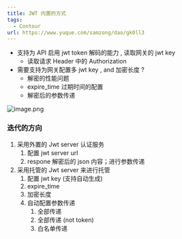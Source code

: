 ```yaml
---
title: JWT 内置的方式
tags: 
  - Contour
url: https://www.yuque.com/samzong/dao/gk0ll3
---
```


- 支持为 API 启用 jwt token 解码的能力 ,  读取网关的 jwt key
  - 读取请求 Header 中的 Authorization
- 需要支持为网关配置多 jwt key , and 加密长度 ?
  - 解密的性能问题
  - expire\_time 过期时间的配置
  - 解密后的参数传递

![image.png](http://ipic-typora-samzong.oss-cn-qingdao.aliyuncs.com//uPic/1666060887030-ff0a6f09-9bf0-44d5-a92b-dc36fc9b7d47.png?x-oss-process=image/resize,w_960,m_lfit)

### 迭代的方向

1. 采用外置的 Jwt server 认证服务
   1. 配置 jwt server url
   2. respone 解密后的  json 内容；进行参数传递
2. 采用托管的 Jwt server 来进行托管
   1. 配置 jwt key (支持自动生成)
   2. expire\_time
   3. 加密长度
   4. 自动配置参数传递
      1. 全部传递
      2. 全部传递 (not token)
      3. 白名单传递
